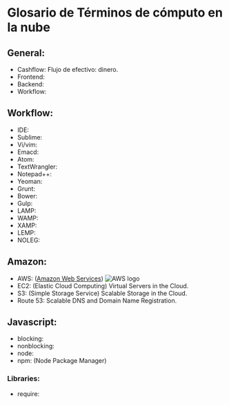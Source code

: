 # Glosario de Términos de cómputo en la nube
## General:
 - Cashflow: Flujo de efectivo: dinero.
 - Frontend:
 - Backend:
 - Workflow:
## Workflow:
 - IDE:
 - Sublime:
 - Vi/vim:
 - Emacd:
 - Atom:
 - TextWrangler:
 - Notepad++:
 - Yeoman:
 - Grunt:
 - Bower:
 - Gulp:
 - LAMP:
 - WAMP:
 - XAMP:
 - LEMP:
 - NOLEG:
## Amazon:
 - AWS: ([Amazon Web Services](https://aws.amazon.com/es/)) ![AWS logo](https://a0.awsstatic.com/main/images/logos/aws_logo_105x39.png)
 - EC2: (Elastic Cloud Computing) Virtual Servers in the Cloud.
 - S3: (Simple Storage Service) Scalable Storage in the Cloud.
 - Route 53: Scalable DNS and Domain Name Registration.
 ## Javascript:
  - blocking:
  - nonblocking:
  - node:
  - npm: (Node Package Manager)
  ### Libraries:
   - require:
